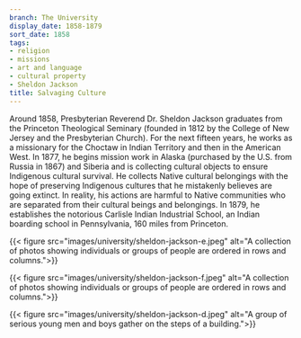 ```yaml
---
branch: The University
display_date: 1858-1879
sort_date: 1858
tags:
- religion
- missions
- art and language
- cultural property
- Sheldon Jackson
title: Salvaging Culture
---
```


Around 1858, Presbyterian Reverend Dr. Sheldon Jackson graduates from the Princeton Theological Seminary (founded in 1812 by the College of New Jersey and the Presbyterian Church). For the next fifteen years, he works as a missionary for the Choctaw in Indian Territory and then in the American West. In 1877, he begins mission work in Alaska (purchased by the U.S. from Russia in 1867) and Siberia and is collecting cultural objects to ensure Indigenous cultural survival. He collects Native cultural belongings with the hope of preserving Indigenous cultures that he mistakenly believes are going extinct. In reality, his actions are harmful to Native communities who are separated from their cultural beings and belongings. In 1879, he establishes the notorious Carlisle Indian Industrial School, an Indian boarding school in Pennsylvania, 160 miles from Princeton. 

{{< figure src="images/university/sheldon-jackson-e.jpeg" alt="A collection of photos showing individuals or groups of people are ordered in rows and columns.">}}


{{< figure src="images/university/sheldon-jackson-f.jpeg" alt="A collection of photos showing individuals or groups of people are ordered in rows and columns.">}}
                                  

{{< figure src="images/university/sheldon-jackson-d.jpeg" alt="A group of serious young men and boys gather on the steps of a building.">}}

